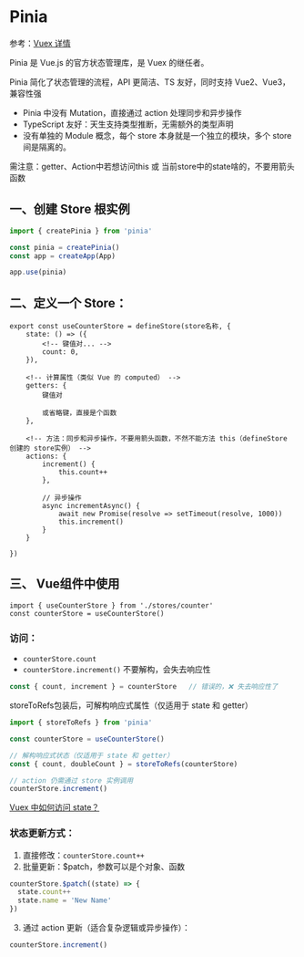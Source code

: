 # Pinia
参考：[Vuex 详情](./8.0__Vuex.md)

Pinia 是 Vue.js 的官方状态管理库，是 Vuex 的继任者。

Pinia 简化了状态管理的流程，API 更简洁、TS 友好，同时支持 Vue2、Vue3，兼容性强

* Pinia 中没有 Mutation，直接通过 action 处理同步和异步操作
* TypeScript 友好：天生支持类型推断，无需额外的类型声明
* 没有单独的 Module 概念，每个 store 本身就是一个独立的模块，多个 store 间是隔离的。

需注意：getter、Action中若想访问this 或 当前store中的state啥的，不要用箭头函数


## 一、创建 Store 根实例
```js
import { createPinia } from 'pinia'

const pinia = createPinia()
const app = createApp(App)

app.use(pinia)
```

## 二、定义一个 Store： 
```
export const useCounterStore = defineStore(store名称, {
    state: () => ({
        <!-- 键值对... -->
        count: 0,
    }),

    <!-- 计算属性（类似 Vue 的 computed） -->
    getters: {
        键值对

        或省略键，直接是个函数
    },

    <!-- 方法：同步和异步操作，不要用箭头函数，不然不能方法 this（defineStore 创建的 store实例） -->
    actions: {
        increment() {
            this.count++
        },

        // 异步操作
        async incrementAsync() {
            await new Promise(resolve => setTimeout(resolve, 1000))
            this.increment()
        }
    }

})
```

## 三、 Vue组件中使用
```JS
import { useCounterStore } from './stores/counter'
const counterStore = useCounterStore()
```
### 访问：
* `counterStore.count`
* `counterStore.increment()`
不要解构，会失去响应性
```js
const { count, increment } = counterStore   // 错误的，❌ 失去响应性了
```

storeToRefs包装后，可解构响应式属性（仅适用于 state 和 getter）
```js
import { storeToRefs } from 'pinia'

const counterStore = useCounterStore()

// 解构响应式状态（仅适用于 state 和 getter）
const { count, doubleCount } = storeToRefs(counterStore)

// action 仍需通过 store 实例调用
counterStore.increment()
```
[Vuex 中如何访问 state？](./8.0__Vuex.md)


### 状态更新方式：
1. 直接修改：`counterStore.count++`
2. 批量更新：$patch，参数可以是个对象、函数
```js
counterStore.$patch((state) => {
  state.count++
  state.name = 'New Name'
})
``` 
3. 通过 action 更新（适合复杂逻辑或异步操作）：
```js
counterStore.increment()
```